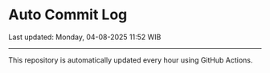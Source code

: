 # Auto Commit Log

Last updated: Monday, 04-08-2025 11:52 WIB

---

This repository is automatically updated every hour using GitHub Actions.
